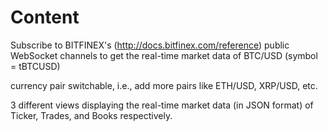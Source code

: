 # Content 
Subscribe to BITFINEX's (http://docs.bitfinex.com/reference) public WebSocket channels to
get the real-time market data of BTC/USD (symbol = tBTCUSD)

currency pair switchable, i.e., add more pairs like ETH/USD, XRP/USD, etc.

3 different views displaying the real-time market data (in JSON format) of
Ticker, Trades, and Books respectively.

